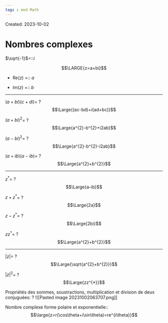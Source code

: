 ```yaml
---
tags : mod Math
---
```

Created: 2023-10-02

# Nombres complexes
$\sqrt{-1}$=::$i$
<!--SR:!2023-11-24,11,266-->

$$\LARGE{z=a+bi}$$
- Re($z$) =:: $a$
<!--SR:!2023-11-21,11,286-->
- Im($z$) =:: $b$
<!--SR:!2024-01-13,68,250-->

---
$(a+bi)(c+di)$=
?
$$\Large{(ac-bd)+i(ad+bc)}$$
<!--SR:!2023-11-17,4,246-->

$(a+bi)^{2}$=
?
$$\Large{a^{2}-b^{2}+i2ab}$$
<!--SR:!2023-11-26,10,250-->

$(a-bi)^{2}$=
?
$$\Large{a^{2}-b^{2}-i2ab}$$
<!--SR:!2023-11-23,5,230-->

$(a+ib)(a-ib)$=
?
$$\Large{a^{2}+b^{2}}$$
<!--SR:!2023-11-25,11,266-->

---

$z^{*}$=
?
$$\Large{a-ib}$$
<!--SR:!2023-11-25,9,291-->

$z+z^*$=
?
$$\Large{2a}$$
<!--SR:!2023-11-26,8,252-->

$z-z^{*}$=
?
$$\Large{2bi}$$
<!--SR:!2023-11-27,11,266-->

$zz^{*}$=
?
$$\Large{a^{2}+b^{2}}$$
<!--SR:!2023-11-18,5,210-->

---
$|z|$=
?
$$\Large{\sqrt{a^{2}+b^{2}}}$$
<!--SR:!2023-11-23,10,286-->

$|z|^{2}$=
?
$$\Large{zz^{*}}$$
<!--SR:!2023-11-22,8,246-->

Propriétés des sommes, soustractions, multiplication et division de deux conjuguées:
?
![[Pasted image 20231002063707.png]]
<!--SR:!2023-11-17,3,252-->

Nombre complexe forme polaire et exponentielle::$$\large{z=r(\cos\theta+i\sin\theta)=re^{i\theta}}$$
<!--SR:!2023-11-24,11,246-->
